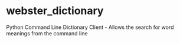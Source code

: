 # webster_dictionary
Python Command Line Dictionary Client -  Allows the search for word  meanings from the command line
